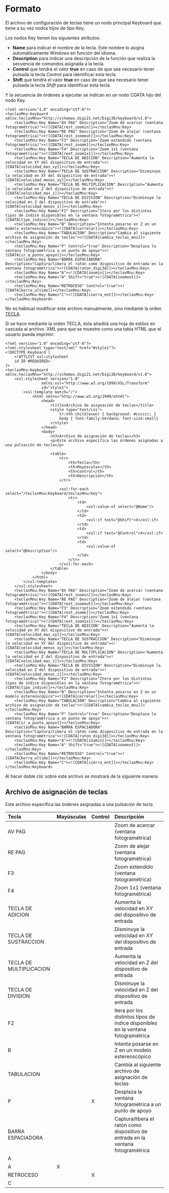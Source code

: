 # Formato

El archivo de configuración de teclas tiene un nodo principal Keyboard que tiene a su vez nodos hijos de tipo Key.

Los nodos Key tienen los siguientes atributos:

* **Name** para indicar el nombre de la tecla. Este nombre lo asigna automáticamente Windows en función del idioma.
* **Description** para indicar una descripción de la función que realiza la secuencia de comandos asignada a la tecla.
* **Control** que tendrá el valor **true** en caso de que sea necesario tener pulsada la tecla _Control_ para identificar esta tecla.
* **Shift** que tendrá el valor **true** en caso de que sea necesario tener pulsada la tecla _Shift_ para identificar esta tecla.

Y la secuencia de órdenes a ejecutar se indican en un nodo CDATA hijo del nodo Key.

```markup
<?xml version="1.0" encoding="utf-8"?>
<teclasMnu:Keyboard xmlns:teclasMnu="http://schemas.digi21.net/Digi3D/keyboard/v1.0">
    <teclasMnu:Key Name="AV PAG" Description="Zoom de acercar (ventana fotogramétrica)"><![CDATA[rest_zoomin]]></teclasMnu:Key>
    <teclasMnu:Key Name="RE PAG" Description="Zoom de alejar (ventana fotogramétrica)"><![CDATA[rest_zoomout]]></teclasMnu:Key>
    <teclasMnu:Key Name="F3" Description="Zoom extendido (ventana fotogramétrica)"><![CDATA[rest_zoome]]></teclasMnu:Key>
    <teclasMnu:Key Name="F4" Description="Zoom 1x1 (ventana fotogramétrica)"><![CDATA[rest_zoom1x1]]></teclasMnu:Key>
    <teclasMnu:Key Name="TECLA DE ADICION" Description="Aumenta la velocidad en XY del dispositivo de entrada"><![CDATA[velocidad_mas_xy]]></teclasMnu:Key>
    <teclasMnu:Key Name="TECLA DE SUSTRACCION" Description="Disminuye la velocidad en XY del dispositivo de entrada"><![CDATA[velocidad_menos_xy]]></teclasMnu:Key>
    <teclasMnu:Key Name="TECLA DE MULTIPLICACION" Description="Aumenta la velocidad en Z del dispositivo de entrada"><![CDATA[velocidad_mas_z]]></teclasMnu:Key>
    <teclasMnu:Key Name="TECLA DE DIVISION" Description="Disminuye la velocidad en Z del dispositivo de entrada"><![CDATA[velocidad_menos_z]]></teclasMnu:Key>
    <teclasMnu:Key Name="F2" Description="Itera por los distintos tipos de índice disponibles en la ventana fotogramétrica"><![CDATA[tipo_indice]]></teclasMnu:Key>
    <teclasMnu:Key Name="B" Description="Intenta posarse en Z en un modelo estereoscópico"><![CDATA[correlar]]></teclasMnu:Key>
    <teclasMnu:Key Name="TABULACION" Description="Cambia al siguiente archivo de asignación de teclas"><![CDATA[cambia_teclas_mnu]]></teclasMnu:Key>
    <teclasMnu:Key Name="P" Control="true" Description="Desplaza la ventana fotogramétrica a un punto de apoyo"><![CDATA[ir_a_punto_apoyo]]></teclasMnu:Key>
    <teclasMnu:Key Name="BARRA ESPACIADORA" Description="Captura/libera el ratón como dispositivo de entrada en la ventana fotogramétrica"><![CDATA[raton_digi3d]]></teclasMnu:Key>
    <teclasMnu:Key Name="A"><![CDATA[zoomin]]></teclasMnu:Key>
    <teclasMnu:Key Name="A" Shift="true"><![CDATA[zoomout]]></teclasMnu:Key>
    <teclasMnu:Key Name="RETROCESO" Control="true"><![CDATA[borra_ultimo]]></teclasMnu:Key>
    <teclasMnu:Key Name="C"><![CDATA[cierra_ent]]></teclasMnu:Key>
</teclasMnu:Keyboard>
```

No es habitual modificar este archivo manualmente, sino mediante la orden [TECLA](../../ventana-de-dibujo/ordenes/t/tecla.md).

Si se hace mediante la orden TECLA, ésta añadirá una hoja de estilos en cascada al archivo .XML para que se muestre como una tabla HTML que el usuario pueda imprimir:

```markup
<?xml version="1.0" encoding="utf-8"?>
<?xml-stylesheet type="text/xml" href="#style1"?>
<!DOCTYPE Keyboard [
    <!ATTLIST xsl:stylesheet
    id ID #REQUIRED>
]>
<teclasMnu:Keyboard xmlns:teclasMnu="http://schemas.digi21.net/Digi3D/keyboard/v1.0">
    <xsl:stylesheet version="1.0"
                xmlns:xsl="http://www.w3.org/1999/XSL/Transform"
                id="style1">
        <xsl:template match="/">
            <html xmlns="http://www.w3.org/1999/xhtml">
                <head>
                    <title>Archivo de asignación de teclas</title>
                    <style type="text/css">
                        tr:nth-child(even) { background: #cccccc; }
                        body { font-family:Verdana; font-size:small}
                    </style>
                </head>
                <body>
                    <h3>Archivo de asignación de teclas</h3>
                    <p>Este archivo especifica las órdenes asignadas a una pulsación de tecla</p>

                    <table>
                        <tr>
                            <th>Tecla</th>
                            <th>Mayúsculas</th>
                            <th>Control</th>
                            <th>Descripción</th>
                        </tr>

                        <xsl:for-each select="/teclasMnu:Keyboard/teclasMnu:Key">
                            <tr>
                                <td>
                                    <xsl:value-of select="@Name"/>
                                </td>
                                <td>
                                    <xsl:if test="@Shift">X</xsl:if>
                                </td>
                                <td>
                                    <xsl:if test="@Control">X</xsl:if>
                                </td>
                                <td>
                                    <xsl:value-of select="@Description"/>
                                </td>
                            </tr>
                        </xsl:for-each>
                    </table>
                </body>
            </html>
        </xsl:template>
    </xsl:stylesheet>
    <teclasMnu:Key Name="AV PAG" Description="Zoom de acercar (ventana fotogramétrica)"><![CDATA[rest_zoomin]]></teclasMnu:Key>
    <teclasMnu:Key Name="RE PAG" Description="Zoom de alejar (ventana fotogramétrica)"><![CDATA[rest_zoomout]]></teclasMnu:Key>
    <teclasMnu:Key Name="F3" Description="Zoom extendido (ventana fotogramétrica)"><![CDATA[rest_zoome]]></teclasMnu:Key>
    <teclasMnu:Key Name="F4" Description="Zoom 1x1 (ventana fotogramétrica)"><![CDATA[rest_zoom1x1]]></teclasMnu:Key>
    <teclasMnu:Key Name="TECLA DE ADICION" Description="Aumenta la velocidad en XY del dispositivo de entrada"><![CDATA[velocidad_mas_xy]]></teclasMnu:Key>
    <teclasMnu:Key Name="TECLA DE SUSTRACCION" Description="Disminuye la velocidad en XY del dispositivo de entrada"><![CDATA[velocidad_menos_xy]]></teclasMnu:Key>
    <teclasMnu:Key Name="TECLA DE MULTIPLICACION" Description="Aumenta la velocidad en Z del dispositivo de entrada"><![CDATA[velocidad_mas_z]]></teclasMnu:Key>
    <teclasMnu:Key Name="TECLA DE DIVISION" Description="Disminuye la velocidad en Z del dispositivo de entrada"><![CDATA[velocidad_menos_z]]></teclasMnu:Key>
    <teclasMnu:Key Name="F2" Description="Itera por los distintos tipos de índice disponibles en la ventana fotogramétrica"><![CDATA[tipo_indice]]></teclasMnu:Key>
    <teclasMnu:Key Name="B" Description="Intenta posarse en Z en un modelo estereoscópico"><![CDATA[correlar]]></teclasMnu:Key>
    <teclasMnu:Key Name="TABULACION" Description="Cambia al siguiente archivo de asignación de teclas"><![CDATA[cambia_teclas_mnu]]></teclasMnu:Key>
    <teclasMnu:Key Name="P" Control="true" Description="Desplaza la ventana fotogramétrica a un punto de apoyo"><![CDATA[ir_a_punto_apoyo]]></teclasMnu:Key>
    <teclasMnu:Key Name="BARRA ESPACIADORA" Description="Captura/libera el ratón como dispositivo de entrada en la ventana fotogramétrica"><![CDATA[raton_digi3d]]></teclasMnu:Key>
    <teclasMnu:Key Name="A"><![CDATA[zoomin]]></teclasMnu:Key>
    <teclasMnu:Key Name="A" Shift="true"><![CDATA[zoomout]]></teclasMnu:Key>
    <teclasMnu:Key Name="RETROCESO" Control="true"><![CDATA[borra_ultimo]]></teclasMnu:Key>
    <teclasMnu:Key Name="C"><![CDATA[cierra_ent]]></teclasMnu:Key>
</teclasMnu:Keyboard>
```

Al hacer doble clic sobre este archivo se mostrará de la siguiente manera:

## Archivo de asignación de teclas

Este archivo especifica las órdenes asignadas a una pulsación de tecla

| Tecla | Mayúsculas | Control | Descripción |
| :--- | :--- | :--- | :--- |
| AV PAG |  |  | Zoom de acercar \(ventana fotogramétrica\) |
| RE PAG |  |  | Zoom de alejar \(ventana fotogramétrica\) |
| F3 |  |  | Zoom extendido \(ventana fotogramétrica\) |
| F4 |  |  | Zoom 1x1 \(ventana fotogramétrica\) |
| TECLA DE ADICION |  |  | Aumenta la velocidad en XY del dispositivo de entrada |
| TECLA DE SUSTRACCION |  |  | Disminuye la velocidad en XY del dispositivo de entrada |
| TECLA DE MULTIPLICACION |  |  | Aumenta la velocidad en Z del dispositivo de entrada |
| TECLA DE DIVISION |  |  | Disminuye la velocidad en Z del dispositivo de entrada |
| F2 |  |  | Itera por los distintos tipos de índice disponibles en la ventana fotogramétrica |
| B |  |  | Intenta posarse en Z en un modelo estereoscópico |
| TABULACION |  |  | Cambia al siguiente archivo de asignación de teclas |
| P |  | X | Desplaza la ventana fotogramétrica a un punto de apoyo |
| BARRA ESPACIADORA |  |  | Captura/libera el ratón como dispositivo de entrada en la ventana fotogramétrica |
| A |  |  |  |
| A | X |  |  |
| RETROCESO |  | X |  |
| C |  |  |  |

